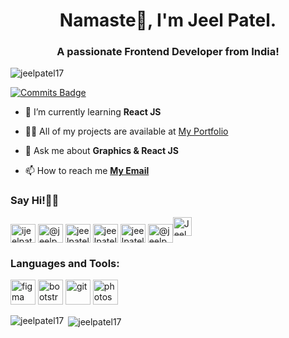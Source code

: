 <h1 align="center">Namaste🙏, I'm Jeel Patel.</h1>
<h3 align="center">A passionate Frontend Developer from India!</h3>

<p align="left"> 
<img src="https://komarev.com/ghpvc/?username=jeelpatel17" alt="jeelpatel17" /> </p>

[![Commits Badge](https://badges.pufler.dev/commits/monthly/jeelpatel17)](https://github.com/jeelpatel17)

- 🌱 I’m currently learning **React JS**

- 👨‍💻 All of my projects are available at [My Portfolio](https://jeelpatel.ml)

- 💬 Ask me about **Graphics & React JS**

- 📫 How to reach me **[My Email](mailto:jeelsardar77@gmail.com)**

<p align="left">
<h3 align="left">Say Hi!👋🏻</h3>
<a href="https://instagram.com/ijeelpatel" target="blank"><img align="center" src="https://cdn.jsdelivr.net/npm/simple-icons@3.0.1/icons/instagram.svg" alt="ijeelpatel" height="30" width="40" /></a>
<a href="https://twitter.com/jeelpatel101" target="blank"><img align="center" src="https://cdn.jsdelivr.net/npm/simple-icons@3.0.1/icons/twitter.svg" alt="@jeelpatel101 on twitter" height="30" width="40" /></a>
<a href="https://linkedin.com/in/jeelpatel17" target="blank"><img align="center" src="https://cdn.jsdelivr.net/npm/simple-icons@3.0.1/icons/linkedin.svg" alt="jeelpatel17" height="30" width="40" /></a>
<a href="https://stackoverflow.com/users/jeelpatel17" target="blank"><img align="center" src="https://cdn.jsdelivr.net/npm/simple-icons@3.0.1/icons/stackoverflow.svg" alt="jeelpatel17" height="30" width="40" /></a>
<a href="https://codepen.io/jeelpatel" target="blank"><img align="center" src="https://cdn.jsdelivr.net/npm/simple-icons@3.0.1/icons/codepen.svg" alt="jeelpatel" height="30" width="40" /></a>
<a href="https://medium.com/@jeelpatel17" target="blank"><img align="center" src="https://cdn.jsdelivr.net/npm/simple-icons@3.0.1/icons/medium.svg" alt="@jeelpatel17" height="30" width="40" /></a><a href="https://dev.to/jeelpatel17"><img src="https://d2fltix0v2e0sb.cloudfront.net/dev-badge.svg" alt="Jeel Patel's DEV Profile" height="30" width="30"></a>
</p>


<h3 align="left">Languages and Tools:</h3>
<p align="left">
<!-- Icon library -->
<link rel="stylesheet" href="https://cdn.jsdelivr.net/gh/devicons/devicon@v2.11.0/devicon.min.css">
<a href="https://developer.mozilla.org/en-US/docs/Web/JavaScript" target="_blank"><i class="devicon-javascript-plain colored"></i></a>
<a href="https://www.figma.com/" target="_blank"><img src="https://www.vectorlogo.zone/logos/figma/figma-icon.svg" alt="figma" width="40" height="40"/></a>
<a href="https://getbootstrap.com" target="_blank"><img src="https://devicons.github.io/devicon/devicon.git/icons/bootstrap/bootstrap-plain.svg" alt="bootstrap" width="40" height="40"/></a>
<a href="https://git-scm.com/" target="_blank"> <img src="https://www.vectorlogo.zone/logos/git-scm/git-scm-icon.svg" alt="git" width="40" height="40"/></a>  
<a href="https://www.photoshop.com/en" target="_blank"><img src="https://devicons.github.io/devicon/devicon.git/icons/photoshop/photoshop-plain.svg" alt="photoshop" width="40" height="40"/></a>
</p>

<p><img align="left" src="https://github-readme-stats.vercel.app/api/top-langs/?username=jeelpatel17&layout=compact" alt="jeelpatel17" /></p>

<p>&nbsp;<img align="center" src="https://github-readme-stats.vercel.app/api?username=jeelpatel17&show_icons=true" alt="jeelpatel17" /></p>
